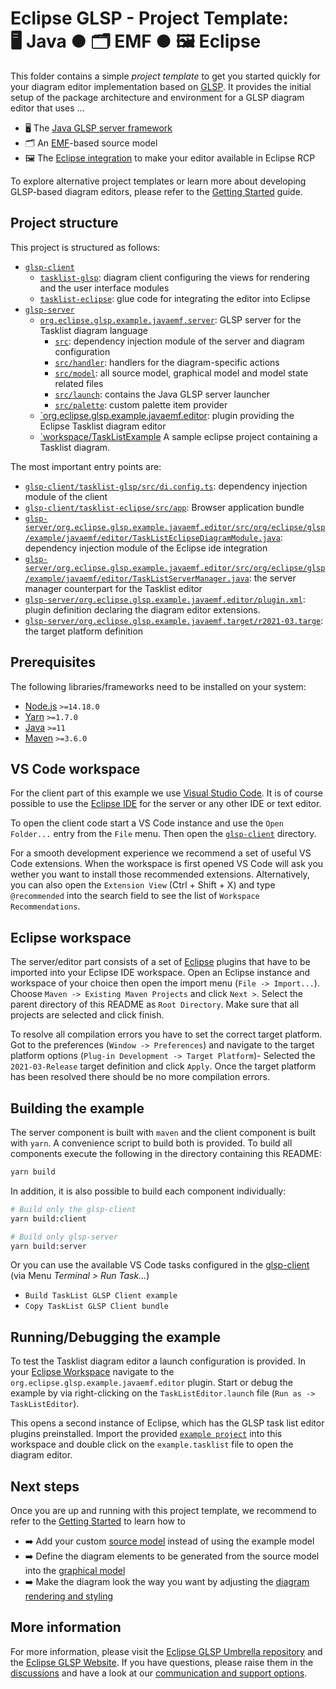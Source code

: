 # Eclipse GLSP - Project Template:<br> 🖥️ Java ● 🗂️ EMF ● 🖼️ Eclipse

This folder contains a simple _project template_ to get you started quickly for your diagram editor implementation based on [GLSP](https://github.com/eclipse-glsp/glsp).
It provides the initial setup of the package architecture and environment for a GLSP diagram editor that uses ...

-   🖥️ The [Java GLSP server framework](https://github.com/eclipse-glsp/glsp-server)
-   🗂️ An [EMF](https://www.eclipse.org/modeling/emf/)-based source model
-   🖼️ The [Eclipse integration](https://github.com/eclipse-glsp/glsp-eclipse-integration) to make your editor available in Eclipse RCP

To explore alternative project templates or learn more about developing GLSP-based diagram editors, please refer to the [Getting Started](https://www.eclipse.org/glsp/documentation/gettingstarted) guide.

## Project structure

This project is structured as follows:

-   [`glsp-client`](glsp-client)
    -   [`tasklist-glsp`](glsp-client/tasklist-glsp): diagram client configuring the views for rendering and the user interface modules
    -   [`tasklist-eclipse`](glsp-client/tasklist-eclipse): glue code for integrating the editor into Eclipse
-   [`glsp-server`](glsp-server)
    -   [`org.eclipse.glsp.example.javaemf.server`](glsp-server/org.eclipse.glsp.example.javaemf.server/): GLSP server for the Tasklist diagram language
        -   [`src`](glsp-server/org.eclipse.glsp.example.javaemf.server/src/org/eclipse/glsp/example/javaemf/server/): dependency injection module of the server and diagram configuration
        -   [`src/handler`](glsp-server/org.eclipse.glsp.example.javaemf.server/src/org/eclipse/glsp/example/javaemf/server/handler/): handlers for the diagram-specific actions
        -   [`src/model`](glsp-server/org.eclipse.glsp.example.javaemf.server/src/org/eclipse/glsp/example/javaemf/server/model): all source model, graphical model and model state related files
        -   [`src/launch`](glsp-server/org.eclipse.glsp.example.javaemf.server/src/org/eclipse/glsp/example/javaemf/server/launch): contains the Java GLSP server launcher
        -   [`src/palette`](glsp-server/org.eclipse.glsp.example.javaemf.server/src/org/eclipse/glsp/example/javaemf/server/palette/): custom palette item provider
    -   [`org.eclipse.glsp.example.javaemf.editor](glsp-server/org.eclipse.glsp.example.javaemf.editor/): plugin providing the Eclipse Tasklist diagram editor
    -   [`workspace/TaskListExample](glsp-server/workspace/TaskListExample/) A sample eclipse project containing a Tasklist diagram.

The most important entry points are:

-   [`glsp-client/tasklist-glsp/src/di.config.ts`](glsp-client/tasklist-glsp/src/di.config.ts): dependency injection module of the client
-   [`glsp-client/tasklist-eclipse/src/app`](glsp-client/tasklist-eclipse/src/app.ts): Browser application bundle
-   [`glsp-server/org.eclipse.glsp.example.javaemf.editor/src/org/eclipse/glsp/example/javaemf/editor/TaskListEclipseDiagramModule.java`](glsp-server/org.eclipse.glsp.example.javaemf.editor/src/org/eclipse/glsp/example/javaemf/editor/TaskListEclipseDiagramModule.java): dependency injection module of the Eclipse ide integration
-   [`glsp-server/org.eclipse.glsp.example.javaemf.editor/src/org/eclipse/glsp/example/javaemf/editor/TaskListServerManager.java`](glsp-server/org.eclipse.glsp.example.javaemf.editor/src/org/eclipse/glsp/example/javaemf/editor/TaskListServerManager.java): the server manager counterpart for the Tasklist editor
-   [`glsp-server/org.eclipse.glsp.example.javaemf.editor/plugin.xml`](glsp-server/org.eclipse.glsp.example.javaemf.editor/plugin.xml): plugin definition declaring the diagram editor extensions.
-   [`glsp-server/org.eclipse.glsp.example.javaemf.target/r2021-03.targe`](glsp-server/org.eclipse.glsp.example.javaemf.target/r2021-03.target): the target platform definition

## Prerequisites

The following libraries/frameworks need to be installed on your system:

-   [Node.js](https://nodejs.org/en/) `>=14.18.0`
-   [Yarn](https://classic.yarnpkg.com/en/docs/install#debian-stable) `>=1.7.0`
-   [Java](https://adoptium.net/temurin/releases) `>=11`
-   [Maven](https://maven.apache.org/) `>=3.6.0`

## VS Code workspace

For the client part of this example we use [Visual Studio Code](https://code.visualstudio.com/).
It is of course possible to use the [Eclipse IDE](https://www.eclipse.org/ide/) for the server or any other IDE or text editor.

To open the client code start a VS Code instance and use the `Open Folder...` entry from the `File` menu.
Then open the [`glsp-client`](glsp-client/) directory.

For a smooth development experience we recommend a set of useful VS Code extensions. When the workspace is first opened VS Code will ask you wether you want to install those recommended extensions.
Alternatively, you can also open the `Extension View` (Ctrl + Shift + X) and type `@recommended` into the search field to see the list of `Workspace Recommendations`.

## Eclipse workspace

The server/editor part consists of a set of [Eclipse](https://www.eclipse.org/ide/) plugins that have to be imported into your Eclipse IDE workspace.
Open an Eclipse instance and workspace of your choice then open the import menu (`File -> Import...`).
Choose `Maven -> Existing Maven Projects` and click `Next >`.
Select the parent directory of this README as `Root Directory`. Make sure that all
projects are selected and click finish.

To resolve all compilation errors you have to set the correct target platform.
Got to the preferences (`Window -> Preferences`) and navigate to the target platform options (`Plug-in Development -> Target Platform`)-
Selected the `2021-03-Release` target definition and click `Apply`.
Once the target platform has been resolved there should be no more compilation errors.

## Building the example

The server component is built with `maven` and the client component is built with `yarn`.
A convenience script to build both is provided.
To build all components execute the following in the directory containing this README:

```bash
yarn build
```

In addition, it is also possible to build each component individually:

```bash
# Build only the glsp-client
yarn build:client

# Build only glsp-server
yarn build:server
```

Or you can use the available VS Code tasks configured in the [glsp-client](glsp-client/) (via Menu _Terminal > Run Task..._)

-   `Build TaskList GLSP Client example`
-   `Copy TaskList GLSP Client bundle`

## Running/Debugging the example

To test the Tasklist diagram editor a launch configuration is provided. In your [Eclipse Workspace](#eclipse-workspace) navigate to the
`org.eclipse.glsp.example.javaemf.editor` plugin. Start or debug the example by via right-clicking on the `TaskListEditor.launch` file (`Run as -> TaskListEditor`).

This opens a second instance of Eclipse, which has the GLSP task list editor plugins preinstalled.
Import the provided [`example project`](glsp-server/workspace/TaskListExample/) into this workspace and double click on the `example.tasklist` file to open the diagram editor.

## Next steps

Once you are up and running with this project template, we recommend to refer to the [Getting Started](https://www.eclipse.org/glsp/documentation) to learn how to

-   ➡️ Add your custom [source model](https://www.eclipse.org/glsp/documentation/sourcemodel) instead of using the example model
-   ➡️ Define the diagram elements to be generated from the source model into the [graphical model](https://www.eclipse.org/glsp/documentation/gmodel)
-   ➡️ Make the diagram look the way you want by adjusting the [diagram rendering and styling](https://www.eclipse.org/glsp/documentation/rendering)

## More information

For more information, please visit the [Eclipse GLSP Umbrella repository](https://github.com/eclipse-glsp/glsp) and the [Eclipse GLSP Website](https://www.eclipse.org/glsp/).
If you have questions, please raise them in the [discussions](https://github.com/eclipse-glsp/glsp/discussions) and have a look at our [communication and support options](https://www.eclipse.org/glsp/contact/).
